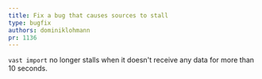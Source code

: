 ```yaml
---
title: Fix a bug that causes sources to stall
type: bugfix
authors: dominiklohmann
pr: 1136
---
```


`vast import` no longer stalls when it doesn't receive any data for more than 10
seconds.
